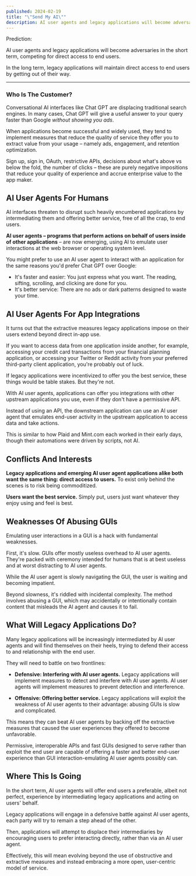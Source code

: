 ```yaml
---
published: 2024-02-19
title: "\"Send My AI\""
description: AI user agents and legacy applications will become adversaries in the short term, competing for direct access to end users. In the long term, legacy applications will maintain direct access to end users by getting out of their way.
---
```


<div class="text-sm text-black/50 dark:text-paper/50">
  Prediction:

  AI user agents and legacy applications will become adversaries in the short term, competing for direct access to end users.

  In the long term, legacy applications will maintain direct access to end users by getting out of their way.

  <hr class="opacity-50" />
</div>

### Who Is The Customer?

Conversational AI interfaces like Chat GPT are displacing traditional search engines. In many cases, Chat GPT will give a useful answer to your query faster than Google _without showing you ads_.

When applications become successful and widely used, they tend to implement measures that reduce the quality of service they offer you to extract value from your usage – namely ads, engagement, and retention optimization.

Sign up, sign in, OAuth, restrictive APIs, decisions about what's above vs below the fold, the number of clicks – these are purely negative impositions that reduce your quality of experience and accrue enterprise value to the app maker.


## AI User Agents For Humans

AI interfaces threaten to disrupt such heavily encumbered applications by intermediating them and offering better service, free of all the crap, to end users.

**AI user agents – programs that perform actions on behalf of users inside of other applications** – are now emerging, using AI to emulate user interactions at the web browser or operating system level.

You might prefer to use an AI user agent to interact with an application for the same reasons you'd prefer Chat GPT over Google:

- It's faster and easier: You just express what you want. The reading, sifting, scrolling, and clicking are done for you.
- It's better service: There are no ads or dark patterns designed to waste your time.

## AI User Agents For App Integrations

It turns out that the extractive measures legacy applications impose on their users extend beyond direct in-app use.

If you want to access data from one application inside another, for example, accessing your credit card transactions from your financial planning application, or accessing your Twitter or Reddit activity from your preferred third-party client application, you're probably out of luck.

If legacy applications were incentivized to offer you the best service, these things would be table stakes. But they're not.

With AI user agents, applications can offer you integrations with other upstream applications you use, even if they don't have a permissive API.

Instead of using an API, the downstream application can use an AI user agent that emulates end-user activity in the upstream application to access data and take actions.

This is similar to how Plaid and Mint.com each worked in their early days, though their automations were driven by scripts, not AI.


## Conflicts And Interests

**Legacy applications and emerging AI user agent applications alike both want the same thing: direct access to users.** To exist only behind the scenes is to risk being commoditized.

**Users want the best service.** Simply put, users just want whatever they enjoy using and feel is best.


## Weaknesses Of Abusing GUIs

Emulating user interactions in a GUI is a hack with fundamental weaknesses.

First, it's slow. GUIs offer mostly useless overhead to AI user agents. They're packed with ceremony intended for humans that is at best useless and at worst distracting to AI user agents.

While the AI user agent is slowly navigating the GUI, the user is waiting and becoming impatient.

Beyond slowness, it's riddled with incidental complexity. The method involves abusing a GUI, which may accidentally or intentionally contain content that misleads the AI agent and causes it to fail.


## What Will Legacy Applications Do?

Many legacy applications will be increasingly intermediated by AI user agents and will find themselves on their heels, trying to defend their access to and relationship with the end user.

They will need to battle on two frontlines:

- **Defensive: Interfering with AI user agents.** Legacy applications will implement measures to detect and interfere with AI user agents. AI user agents will implement measures to prevent detection and interference.

- **Offensive: Offering better service.** Legacy applications will exploit the weakness of AI user agents to their advantage: abusing GUIs is slow and complicated.

This means they can beat AI user agents by backing off the extractive measures that caused the user experiences they offered to become unfavorable.

Permissive, interoperable APIs and fast GUIs designed to serve rather than exploit the end user are capable of offering a faster and better end-user experience than GUI interaction-emulating AI user agents possibly can.


## Where This Is Going

In the short term, AI user agents will offer end users a preferable, albeit not perfect, experience by intermediating legacy applications and acting on users' behalf.

Legacy applications will engage in a defensive battle against AI user agents, each party will try to remain a step ahead of the other.

Then, applications will attempt to displace their intermediaries by encouraging users to prefer interacting directly, rather than via an AI user agent. 

Effectively, this will mean evolving beyond the use of obstructive and extractive measures and instead embracing a more open, user-centric model of service. 

<!-- 
This approach will necessitate the development of more sophisticated, user-friendly interfaces and a commitment to genuinely beneficial user experiences, ensuring that legacy applications remain directly relevant and valuable to their end users in the evolving digital landscape. -->